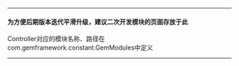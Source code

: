  ********************************
 #### 为方便后期版本迭代平滑升级，建议二次开发模块的页面存放于此
 
 Controller对应的模块名称、路径在
 com.gemframework.constant.GemModules中定义
  ********************************
 
 